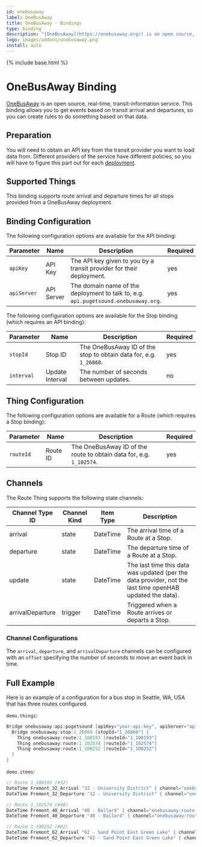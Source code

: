 ```yaml
---
id: onebusaway
label: OneBusAway
title: OneBusAway - Bindings
type: binding
description: "[OneBusAway](https://onebusaway.org/) is an open source, real-time, transit-information service.  This binding allows you to get events based on transit arrival and departures, so you can create rules to do something based on that data."
logo: images/addons/onebusaway.png
install: auto
---
```


<!-- Attention authors: Do not edit directly. Please add your changes to the appropriate source repository -->

{% include base.html %}

# OneBusAway Binding

<AddonLogo />

[OneBusAway](https://onebusaway.org/) is an open source, real-time, transit-information service.  This binding allows you to get events based on transit arrival and departures, so you can create rules to do something based on that data.

## Preparation

You will need to obtain an API key from the transit provider you want to load data from.
Different providers of the service have different policies, so you will have to figure this part out for each [deployment](https://github.com/OneBusAway/onebusaway/wiki/OneBusAway-Deployments).

## Supported Things

This binding supports route arrival and departure times for all stops provided from a OneBusAway deployment.

## Binding Configuration

The following configuration options are available for the API binding:

| Parameter   | Name       | Description                                                                         | Required |
|-------------|------------|-------------------------------------------------------------------------------------|----------|
| `apiKey`    | API Key    | The API key given to you by a transit provider for their deployment.                | yes      |
| `apiServer` | API Server | The domain name of the deployment to talk to, e.g. `api.pugetsound.onebusaway.org`. | yes      |

The following configuration options are available for the Stop binding (which requires an API binding):

| Parameter | Name | Description | Required |
|-----------|------|-------------|----------|
| `stopId` | Stop ID | The OneBusAway ID of the stop to obtain data for, e.g. `1_26860`. | yes |
| `interval` | Update Interval | The number of seconds between updates. | no |

## Thing Configuration

The following configuration options are available for a Route (which requires a Stop binding):

| Parameter | Name     | Description                                                         | Required |
|-----------|----------|---------------------------------------------------------------------|----------|
| `routeId` | Route ID | The OneBusAway ID of the route to obtain data for, e.g. `1_102574`. | yes      |

## Channels

The Route Thing supports the following state channels:

| Channel Type ID  | Channel Kind | Item Type | Description                                                                                              |
|------------------|--------------|-----------|----------------------------------------------------------------------------------------------------------|
| arrival          | state        | DateTime  | The arrival time of a Route at a Stop.                                                                   |
| departure        | state        | DateTime  | The departure time of a Route at a Stop.                                                                 |
| update           | state        | DateTime  | The last time this data was updated (per the data provider, not the last time openHAB updated the data). |
| arrivalDeparture | trigger      | DateTime  | Triggered when a Route arrives or departs a Stop.                                                        |

### Channel Configurations

The `arrival`, `departure`, and `arrivalDeparture` channels can be configured with an `offset` specifying the number of seconds to move an event back in time.

## Full Example

Here is an example of a configuration for a bus stop in Seattle, WA, USA that has three routes configured.

`demo.things`:

```java
Bridge onebusaway:api:pugetsound [apiKey="your-api-key", apiServer="api.pugetsound.onebusaway.org"] {
  Bridge onebusaway:stop:1_26860 [stopId="1_26860"] {
    Thing onebusaway:route:1_100193 [routeId="1_100193"]
    Thing onebusaway:route:1_102574 [routeId="1_102574"]
    Thing onebusaway:route:1_100252 [routeId="1_100252"]
  }
}
```

`demo.items`:

```java
// Route 1_100193 (#32)
DateTime Fremont_32_Arrival "32 - University District" { channel="onebusaway:route:1_100193:arrival" }
DateTime Fremont_32_Departure "32 - University District" { channel="onebusaway:route:1_100193:departure" }

// Route 1_102574 (#40)
DateTime Fremont_40_Arrival "40 - Ballard" { channel="onebusaway:route:1_102574:arrival" }
DateTime Fremont_40_Departure "40 - Ballard" { channel="onebusaway:route:1_102574:departure" }

// Route 1_100252 (#62)
DateTime Fremont_62_Arrival "62 - Sand Point East Green Lake" { channel="onebusaway:route:1_100252:arrival" }
DateTime Fremont_62_Departure "62 - Sand Point East Green Lake" { channel="onebusaway:route:1_100252:departure" }
```
